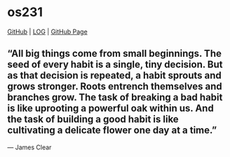 # os231

[GitHub](https://github.com/fiqoanugrah/os231/) | [LOG](TXT/mylog.txt) | [GitHub Page](https://diablofied.github.io/os231/)

## “All big things come from small beginnings. The seed of every habit is a single, tiny decision. But as that decision is repeated, a habit sprouts and grows stronger. Roots entrench themselves and branches grow. The task of breaking a bad habit is like uprooting a powerful oak within us. And the task of building a good habit is like cultivating a delicate flower one day at a time.”
― James Clear
